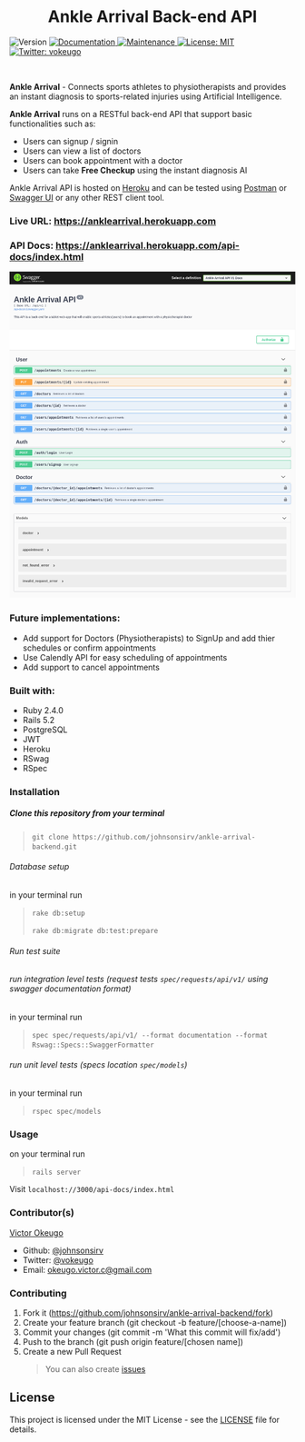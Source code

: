 <h1 align="center">Ankle Arrival Back-end API</h1>
<p>
  <img alt="Version" src="https://img.shields.io/badge/version-1.0.0-blue.svg?cacheSeconds=2592000" />
  <a href="https://github.com/johnsonsirv/ankle-arrival-backend#readme" target="_blank">
    <img alt="Documentation" src="https://img.shields.io/badge/documentation-yes-brightgreen.svg" />
  </a>
  <a href="https://github.com/johnsonsirv/ankle-arrival-backend/graphs/commit-activity" target="_blank">
    <img alt="Maintenance" src="https://img.shields.io/badge/Maintained%3F-yes-green.svg" />
  </a>
  <a href="https://github.com/johnsonsirv/ankle-arrival-backend/blob/master/LICENSE" target="_blank">
    <img alt="License: MIT" src="https://img.shields.io/github/license/johnsonsirv/ankle-arrival-backend" />
  </a>
  <a href="https://twitter.com/vokeugo" target="_blank">
    <img alt="Twitter: vokeugo" src="https://img.shields.io/twitter/follow/vokeugo.svg?style=social" />
  </a>
</p>

<br>

<p>
  <b>Ankle Arrival</b> - Connects sports athletes to physiotherapists and provides an instant diagnosis to sports-related injuries using Artificial Intelligence.

<b>Ankle Arrival</b> runs on a RESTful back-end API that support basic functionalities such as:
</p>

- Users can signup / signin
- Users can view a list of doctors
- Users can book appointment with a doctor
- Users can take **Free Checkup** using the instant diagnosis AI

Ankle Arrival API is hosted on [Heroku](https://heroku.com) and can be tested using [Postman](https://chrome.google.com/webstore/detail/postman/fhbjgbiflinjbdggehcddcbncdddomop?hl=en) or [Swagger UI](https://anklearrival.herokuapp.com/api-docs/index.html) or any other REST client tool.

### Live URL: https://anklearrival.herokuapp.com
### API Docs: https://anklearrival.herokuapp.com/api-docs/index.html

<a href="https://anklearrival.herokuapp.com/api-docs/index.html" target="_blank">
    <img alt="ankle-arrival" src="https://github.com/johnsonsirv/ankle-arrival-backend/blob/ouath/docs/ankle-arrival.png" />
</a>

### Future implementations:

- Add support for Doctors (Physiotherapists) to SignUp and add thier schedules or confirm appointments
- Use Calendly API for easy scheduling of appointments
- Add support to cancel appointments

### Built with:

- Ruby 2.4.0
- Rails 5.2
- PostgreSQL
- JWT
- Heroku
- RSwag
- RSpec

### Installation

##### Clone this repository from your terminal

> `git clone https://github.com/johnsonsirv/ankle-arrival-backend.git`

###### Database setup

in your terminal run

> `rake db:setup`
>
> `rake db:migrate db:test:prepare`

###### Run test suite

###### run integration level tests (request tests `spec/requests/api/v1/` using swagger documentation format)

in your terminal run

> `spec spec/requests/api/v1/ --format documentation --format Rswag::Specs::SwaggerFormatter`

###### run unit level tests (specs location `spec/models`)

in your terminal run

> `rspec spec/models`

### Usage

on your terminal run

> `rails server`

Visit `localhost://3000/api-docs/index.html`

### Contributor(s)

[Victor Okeugo](https://linkedin.com/in/victorokeugo/)

- Github: [@johnsonsirv](https://github.com/johnsonsirv)
- Twitter: [@vokeugo](https://twitter.com/@vokeugo/)
- Email: [okeugo.victor.c@gmail.com]()

### Contributing

1. Fork it (https://github.com/johnsonsirv/ankle-arrival-backend/fork)
2. Create your feature branch (git checkout -b feature/[choose-a-name])
3. Commit your changes (git commit -m 'What this commit will fix/add')
4. Push to the branch (git push origin feature/[chosen name])
5. Create a new Pull Request
   > You can also create [issues](https://github.com/johnsonsirv/ankle-arrival-backend/issues)

## License

This project is licensed under the MIT License - see the [LICENSE](./LICENSE.md) file for details.